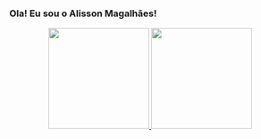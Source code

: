 ### Ola! Eu sou o Alisson Magalhães!


<div align="center">
  <a href="https://github.com/alisson-ap">
  <img height="180em" src="https://github-readme-stats.vercel.app/api?username=alisson-ap&show_icons=true&theme=dracula&include_all_commits=true&count_private=true"/>
  <img height="180em" src="https://github-readme-stats.vercel.app/api/top-langs/?username=alisson-ap&layout=compact&langs_count=7&theme=dracula"/>
</div>

